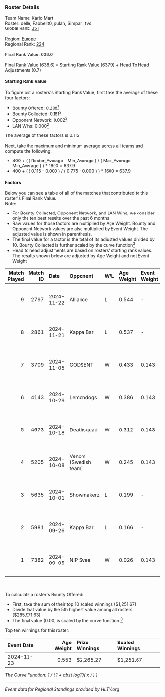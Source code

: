 ### Roster Details<br />
Team Name: Kario Mart<br />
Roster: delle, Fabbelit0, pulan, Simpan, tvs<br />
Global Rank: [351](../../standings_global_2025_02_28.md)<br />
<br />
Region: [Europe]( ../../standings_europe_2025_02_28.md)<br />
Regional Rank: [224]( ../../standings_europe_2025_02_28.md)<br />
<br />
Final Rank Value:  638.6<br />
<br />
Final Rank Value (638.6) = Starting Rank Value (637.9) + Head To Head Adjustments (0.7)<br />

#### Starting Rank Value<br />
To figure out a rosters's Starting Rank Value, first take the average of these four factors:<br />
- Bounty Offered: 0.298[<sup>1</sup>](#table2)
- Bounty Collected: 0.161[<sup>2</sup>](#table1)
- Opponent Network: 0.002[<sup>2</sup>](#table1)
- LAN Wins: 0.000[<sup>2</sup>](#table1)

The average of these factors is 0.115<br />
<br />
Next, take the maximum and minimum average across all teams and compute the following:<br />
- 400 + ( ( Roster_Average - Min_Average ) / ( Max_Average - Min_Average ) ) * 1600 = 637.9
- 400 + ( ( 0.115 - 0.000 ) / ( 0.775 - 0.000 ) ) * 1600 = 637.9


#### Factors<br />
Below you can see a table of all of the matches that contributed to this roster's Final Rank Value.<br />
Note:<br />

- For Bounty Collected, Opponent Network, and LAN Wins, we consider only the ten best results over the past 6 months.
- Raw values for those factors are multiplied by Age Weight. Bounty and Opponent Network values are also multiplied by Event Weight. The adjusted value is shown in parenthesis.
- The final value for a factor is the total of its adjusted values divided by 10. Bounty Collected is further scaled by the curve function[<sup>3</sup>](#curveFunction)
- Head to head adjustments are based on rosters' starting rank values. The results shown below are adjusted by Age Weight and not Event Weight
<span id="table1"></span><br />


| Match Played | Match ID | Date       | Opponent             | W/L | Age Weight | Event Weight | Bounty Collected | Opponent Network | LAN Wins  | H2H Adj. | Roster                               |
| -: | -: | :- | :- | :- | :- | :- | :- | :- | :- | -: | :- |
|            9 |     2797 | 2024-11-22 | Alliance             | L   | 0.544      | -            | -                | -                | -         |    -3.04 | delle, Fabbelit0, pulan, Simpan, tvs |
|            8 |     2861 | 2024-11-21 | Kappa Bar            | L   | 0.537      | -            | -                | -                | -         |    -6.23 | delle, Fabbelit0, pulan, Simpan, tvs |
|            7 |     3709 | 2024-11-05 | GODSENT              | W   | 0.433      | 0.143        | 0.001 (0.000)    | 0.298 (0.018)    | 0 (0.000) |     7.83 | delle, Fabbelit0, pulan, Simpan, tvs |
|            6 |     4143 | 2024-10-29 | Lemondogs            | W   | 0.386      | 0.143        | 0.000 (0.000)    | 0.045 (0.002)    | 0 (0.000) |     2.62 | delle, Fabbelit0, pulan, Simpan, tvs |
|            5 |     4673 | 2024-10-18 | Deathsquad           | W   | 0.312      | 0.143        | 0.000 (0.000)    | 0.013 (0.001)    | 0 (0.000) |     2.09 | delle, Fabbelit0, pulan, Simpan, tvs |
|            4 |     5205 | 2024-10-08 | Venom (Swedish team) | W   | 0.245      | 0.143        | 0.000 (0.000)    | 0.068 (0.002)    | 0 (0.000) |     2.55 | delle, Fabbelit0, pulan, Simpan, tvs |
|            3 |     5635 | 2024-10-01 | Showmakerz           | L   | 0.199      | -            | -                | -                | -         |    -3.35 | delle, Fabbelit0, pulan, Simpan, tvs |
|            2 |     5981 | 2024-09-26 | Kappa Bar            | L   | 0.166      | -            | -                | -                | -         |    -1.92 | delle, Fabbelit0, pulan, Simpan, tvs |
|            1 |     7382 | 2024-09-05 | NIP Svea             | W   | 0.026      | 0.143        | 0.000 (0.000)    | 0.052 (0.000)    | 0 (0.000) |     0.17 | delle, Fabbelit0, pulan, Simpan, tvs |

<br />
<span id="table2"></span><br />
To calculate a roster's Bounty Offered:<br />

- First, take the sum of their top 10 scaled winnings ($1,251.67)
- Divide that value by the 5th highest value among all rosters ($285,971.63)
- The final value (0.00) is scaled by the curve function.[<sup>3</sup>](#curveFunction)

Top ten winnings for this roster:<br />

| Event Date | Age Weight | Prize Winnings | Scaled Winnings |
| :- | -: | :- | :- |
| 2024-11-23 |      0.553 | $2,265.27      | $1,251.67       |


<span id="curveFunction"></span>_The Curve Function: 1 / ( 1 + abs( log10( x ) ) )_<br />

---
_Event data for Regional Standings provided by HLTV.org_<br />
